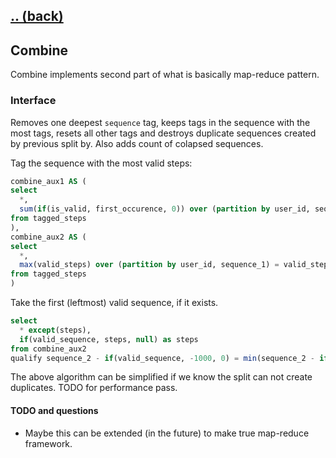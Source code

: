 ## [.. (back)](index.md)

## Combine

Combine implements second part of what is basically map-reduce pattern.

### Interface

Removes one deepest `sequence` tag, keeps tags in the sequence with the most tags, resets all other tags and destroys
duplicate sequences created by previous split by. Also adds count of colapsed sequences.

Tag the sequence with the most valid steps:

```sql
combine_aux1 AS (
select
  *,
  sum(if(is_valid, first_occurence, 0)) over (partition by user_id, sequence_2) as valid_steps
from tagged_steps
),
combine_aux2 AS (
select
  *,
  max(valid_steps) over (partition by user_id, sequence_1) = valid_steps as valid_sequence
from tagged_steps
)
```

Take the first (leftmost) valid sequence, if it exists.

```sql
select
  * except(steps),
  if(valid_sequence, steps, null) as steps
from combine_aux2
qualify sequence_2 - if(valid_sequence, -1000, 0) = min(sequence_2 - if(valid_sequence, -1000, 0)) over (partition by user_id, row_id)
```

The above algorithm can be simplified if we know the split can not create duplicates. TODO for performance pass.

#### TODO and questions

- Maybe this can be extended (in the future) to make true map-reduce framework.
